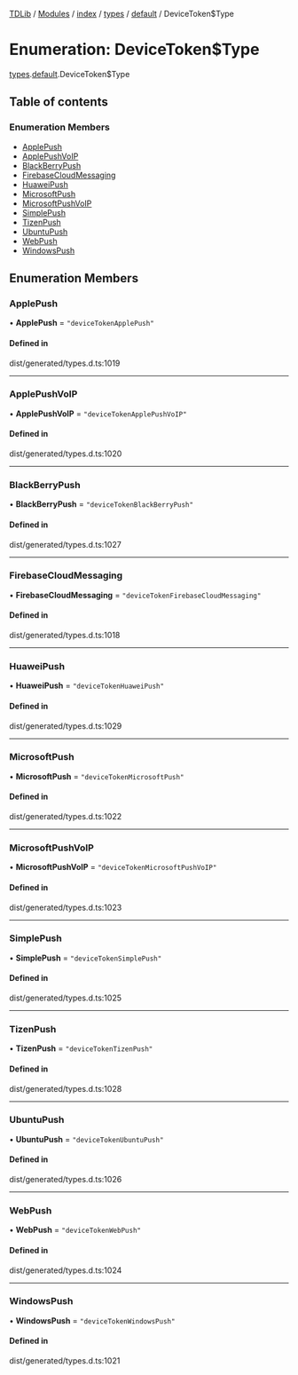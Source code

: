 [TDLib](../README.md) / [Modules](../modules.md) / [index](../modules/index.md) / [types](../modules/index.types.md) / [default](../modules/index.types.default.md) / DeviceToken$Type

# Enumeration: DeviceToken$Type

[types](../modules/index.types.md).[default](../modules/index.types.default.md).DeviceToken$Type

## Table of contents

### Enumeration Members

- [ApplePush](index.types.default.DeviceToken_Type.md#applepush)
- [ApplePushVoIP](index.types.default.DeviceToken_Type.md#applepushvoip)
- [BlackBerryPush](index.types.default.DeviceToken_Type.md#blackberrypush)
- [FirebaseCloudMessaging](index.types.default.DeviceToken_Type.md#firebasecloudmessaging)
- [HuaweiPush](index.types.default.DeviceToken_Type.md#huaweipush)
- [MicrosoftPush](index.types.default.DeviceToken_Type.md#microsoftpush)
- [MicrosoftPushVoIP](index.types.default.DeviceToken_Type.md#microsoftpushvoip)
- [SimplePush](index.types.default.DeviceToken_Type.md#simplepush)
- [TizenPush](index.types.default.DeviceToken_Type.md#tizenpush)
- [UbuntuPush](index.types.default.DeviceToken_Type.md#ubuntupush)
- [WebPush](index.types.default.DeviceToken_Type.md#webpush)
- [WindowsPush](index.types.default.DeviceToken_Type.md#windowspush)

## Enumeration Members

### ApplePush

• **ApplePush** = ``"deviceTokenApplePush"``

#### Defined in

dist/generated/types.d.ts:1019

___

### ApplePushVoIP

• **ApplePushVoIP** = ``"deviceTokenApplePushVoIP"``

#### Defined in

dist/generated/types.d.ts:1020

___

### BlackBerryPush

• **BlackBerryPush** = ``"deviceTokenBlackBerryPush"``

#### Defined in

dist/generated/types.d.ts:1027

___

### FirebaseCloudMessaging

• **FirebaseCloudMessaging** = ``"deviceTokenFirebaseCloudMessaging"``

#### Defined in

dist/generated/types.d.ts:1018

___

### HuaweiPush

• **HuaweiPush** = ``"deviceTokenHuaweiPush"``

#### Defined in

dist/generated/types.d.ts:1029

___

### MicrosoftPush

• **MicrosoftPush** = ``"deviceTokenMicrosoftPush"``

#### Defined in

dist/generated/types.d.ts:1022

___

### MicrosoftPushVoIP

• **MicrosoftPushVoIP** = ``"deviceTokenMicrosoftPushVoIP"``

#### Defined in

dist/generated/types.d.ts:1023

___

### SimplePush

• **SimplePush** = ``"deviceTokenSimplePush"``

#### Defined in

dist/generated/types.d.ts:1025

___

### TizenPush

• **TizenPush** = ``"deviceTokenTizenPush"``

#### Defined in

dist/generated/types.d.ts:1028

___

### UbuntuPush

• **UbuntuPush** = ``"deviceTokenUbuntuPush"``

#### Defined in

dist/generated/types.d.ts:1026

___

### WebPush

• **WebPush** = ``"deviceTokenWebPush"``

#### Defined in

dist/generated/types.d.ts:1024

___

### WindowsPush

• **WindowsPush** = ``"deviceTokenWindowsPush"``

#### Defined in

dist/generated/types.d.ts:1021
